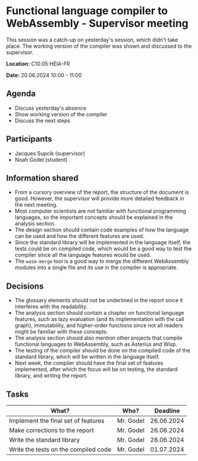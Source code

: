 # Functional language compiler to WebAssembly - Supervisor meeting

This session was a catch-up on yesterday's session, which didn't take place. The working version of the compiler was shown and discussed to the supervisor.

**Location:** C10.05 HEIA-FR

**Date:** 20.06.2024 10:00 - 11:00

## Agenda

* Discuss yesterday's absence
* Show working version of the compiler
* Discuss the next steps

## Participants

* Jacques Supcik (supervisor)
* Noah Godel (student)

## Information shared

* From a cursory overview of the report, the structure of the document is good. However, the supervisor will provide more detailed feedback in the next meeting.
* Most computer scientists are not familiar with functional programming languages, so the important concepts should be explained in the analysis section.
* The design section should contain code examples of how the language can be used and how the different features are used.
* Since the standard library will be implemented in the language itself, the tests could be on compiled code, which would be a good way to test the compiler since all the language features would be used.
* The `wasm-merge` tool is a good way to merge the different WebAssembly modules into a single file and its use in the compiler is appropriate.

## Decisions

* The glossary elements should not be underlined in the report since it interferes with the readability.
* The analysis section should contain a chapter on functional language features, such as lazy evaluation (and its implementation with the call graph), immutability, and higher-order functions since not all readers might be familiar with these concepts.
* The analysis section should also mention other projects that compile functional languages to WebAssembly, such as Asterius and Wisp.
* The testing of the compiler should be done on the compiled code of the standard library, which will be written in the language itself.
* Next week, the compiler should have the final set of features implemented, after which the focus will be on testing, the standard library, and writing the report.

## Tasks

What?            | Who? | Deadline
---------------- | --- | ---
Implement the final set of features | Mr. Godel | 26.06.2024
Make corrections to the report | Mr. Godel | 26.06.2024
Write the standard library | Mr. Godel | 28.06.2024
Write the tests on the compiled code | Mr. Godel | 01.07.2024
